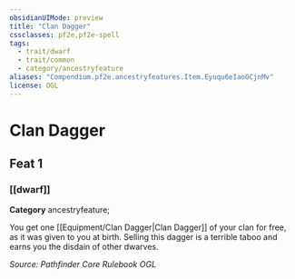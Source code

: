 ```yaml
---
obsidianUIMode: preview
title: "Clan Dagger"
cssclasses: pf2e,pf2e-spell
tags:
  - trait/dwarf
  - trait/common
  - category/ancestryfeature
aliases: "Compendium.pf2e.ancestryfeatures.Item.Eyuqu6eIaoGCjnMv"
license: OGL
---
```

# Clan Dagger
## Feat 1
### [[dwarf]]

**Category** ancestryfeature; 




You get one [[Equipment/Clan Dagger|Clan Dagger]] of your clan for free, as it was given to you at birth. Selling this dagger is a terrible taboo and earns you the disdain of other dwarves.

*Source: Pathfinder Core Rulebook*
*OGL*